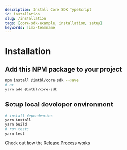 ```yaml
---
description: Install Core SDK TypeScript
id: installation
slug: /installation
tags: [core-sdk-example, installation, setup]
keywords: [imx-teamname]
---
```


# Installation

## Add this NPM package to your project

```sh
npm install @imtbl/core-sdk --save
# or
yarn add @imtbl/core-sdk
```

## Setup local developer environment

```sh
# install dependencies
yarn install
yarn build
# run tests
yarn test
```
Check out how the [Release Process](https://github.com/immutable/imx-core-sdk/#release-process) works
